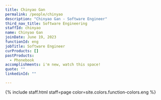 ```yaml
---
title: Chinyao Gan
permalink: /people/chinyao
description: "Chinyao Gan - Software Engineer"
third_nav_title: Software Engineering
staffId: chinyao
name: Chinyao Gan
joinDate: June 19, 2023
functionId: eng
jobTitle: Software Engineer
curProducts: []
pastProducts:
  - Phonebook
accomplishments: i'm new, watch this space!
quote: ""
linkedinId: ""

---
```


{% include staff.html staff=page color=site.colors.function-colors.eng %}
